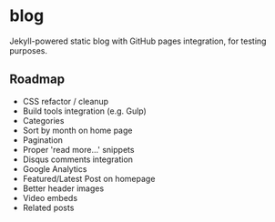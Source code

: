 # blog
Jekyll-powered static blog with GitHub pages integration, for testing purposes.

## Roadmap

 - CSS refactor / cleanup
 - Build tools integration (e.g. Gulp)
 - Categories
 - Sort by month on home page
 - Pagination
 - Proper 'read more...' snippets
 - Disqus comments integration
 - Google Analytics
 - Featured/Latest Post on homepage
 - Better header images
 - Video embeds
 - Related posts

